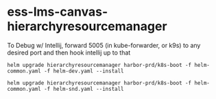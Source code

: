 # ess-lms-canvas-hierarchyresourcemanager

To Debug w/ Intellij, forward 5005 (in kube-forwarder, or k9s) to any desired port and then hook intellij up to that

```
helm upgrade hierarchyresourcemanager harbor-prd/k8s-boot -f helm-common.yaml -f helm-dev.yaml --install
```

```
helm upgrade hierarchyresourcemanager harbor-prd/k8s-boot -f helm-common.yaml -f helm-snd.yaml --install
```